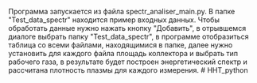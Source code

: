 Программа запускается из файла spectr_analiser_main.py. В папке "Test_data_spectr" находится пример входных данных. Чтобы обработать данные нужно нажать кнопку "Добавить", в отрывшемся диалоге выбрать папку "Test_data_spectr", в программе отобразиться таблица со всеми файлами, находящимися в папке, далее нужно установить для каждого файла площадь коллектора и выбрать тип рабочего газа, в результате будет построен энергетический спектр и рассчитана плотность плазмы для каждого измерения.
#   H H T _ p y t h o n  
 